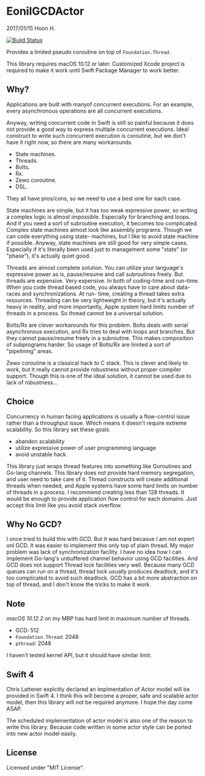 EonilGCDActor
=============
2017/01/15
Hoon H.

[![Build Status](https://travis-ci.org/eonil/pco.swift.svg?branch=master)](https://travis-ci.org/eonil/pco.swift)

Provides a limited pseudo coroutine on top of `Foundation.Thread`.

This library requires macOS 10.12 or later. Customized Xcode project
is required to make it work until Swift Package Manager to work 
better. 

Why?
----

Applications are built with manyof concurrent executions.
For an example, every asynchronous operations are all concurrent 
executions.

Anyway, writing concurrent code in Swift is still so painful because
it does not provide a good way to express multiple concurrent 
executions. Ideal construct to write such concurrent execution is
coroutine, but we don't have it right now, so there are many 
workarounds.

- State machines.
- Threads.
- Bolts.
- Rx.
- Zewo coroutine.
- DSL.

They all have pros/cons, so we need to use a best one for each case.

State machines are simple, but it has too weak expressive power, 
so writing a complex logic is almost impossible. Especially for 
branching and loops. And if you need a sort of subroutine execution,
it becomes too complicated. Complex state machines almost look like
assembly programs. Though we can code everything using state-
machines, but I like to avoid state machine if possible.
Anyway, state machines are still good for very simple cases. 
Especially if it's literally been used just to management some 
"state" (or "phase"), it's actually quiet good.

Threads are almost complete solution. You can utilize your 
language's expressive power as is, pause/resume and call subroutines 
freely. But threads are expensive. Very expensive. In both of 
coding-time and run-time. When you code thread based code, you 
always have to care about data-races and synchronizations. At run-
time, creating a thread takes extra resources. Threading can be very
lightweight in theory, but it's actually heavy in reality, and more
importantly, Apple system hard limits number of threads in a 
process. So thread cannot be a universal solution.

Bolts/Rx are clever workarounds for this problem. Bolts deals with
serial asynchronous execution, and Rx tries to deal with loops and
branches. But they cannot pause/resume freely in a subroutine. 
This makes composition of subprograms harder. So usage of Bolts/Rx
are limited a sort of "pipelining" areas.

Zewo coroutine is a classical hack to C stack. This is clever and
likely to work, but it really cannot provide robustness without
proper compiler support. Though this is one of the ideal solution,
it cannot be used due to lack of robustness...

Choice
------
Concurrency in human facing applications is usually a flow-control 
issue rather than a throughput issue. Which means it doesn't 
require extreme scalability. So this library set these goals.

- abandon scalability
- utilize expressive power of user programming language
- avoid unstable hack.

This library just wraps thread features into something like 
Goroutines and Go-lang channels. This library does not provide hard 
memory segregation, and user need to take care of it. Thread 
constructs will create additional threads when needed, and Apple 
systems have some hard limits on number of threads in a process. 
I recommend creating less than 128 threads. It would be enough to
provide application flow control for each domains. Just accept this
limit like you avoid stack overflow. 

Why No GCD?
-----------
I once tried to build this with GCD. But it was hard becasue I am 
not expert onl GCD. It was easier to implement this only top of
plain thread. My major problem was lack of synchronization facility.
I have no idea how I can implement Go-lang's unbuffered channel 
behavior using GCD facilities. And GCD does not support Thread lock
facilities very well. Because many GCD queues can run on a thread,
thread lock usually produces deadlock, and it's too complicated to
avoid such deadlock. GCD has a bit more abstraction on top of 
thread, and I don't know the tricks to make it work.

Note
----
*macOS 10.12.2* on my MBP has hard limit in maximum number of threads.

- GCD: 512
- `Foundation.Thread`: 2048
- `pthread`: 2048

I haven't tested kernel API, but it should have similar limit.

Swift 4
-------
Chris Lattener explcitly declared an implmentation of Actor model
will be provided in Swift 4. I think this will become a proper, 
safe and scalable actor model, then this library will not be 
required anymore. I hope the day come ASAP.

The scheduled implementation of actor model is also one of the 
reason to write this library. Because code written in some actor
style can be ported into new actor model easily.

License
-------
Licensed under "MIT License".
